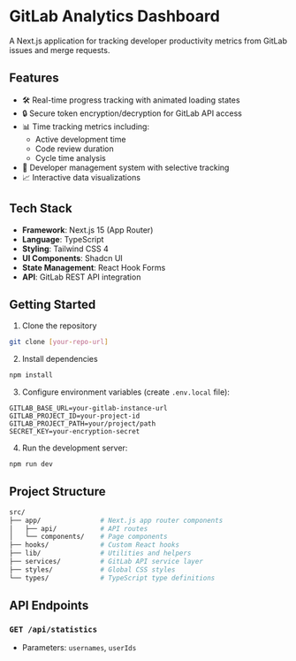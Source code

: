 # GitLab Analytics Dashboard

A Next.js application for tracking developer productivity metrics from GitLab issues and merge requests.

## Features

- 🛠 Real-time progress tracking with animated loading states
- 🔒 Secure token encryption/decryption for GitLab API access
- 📊 Time tracking metrics including:
  - Active development time
  - Code review duration
  - Cycle time analysis
- 👥 Developer management system with selective tracking
- 📈 Interactive data visualizations

## Tech Stack

- **Framework**: Next.js 15 (App Router)
- **Language**: TypeScript
- **Styling**: Tailwind CSS 4
- **UI Components**: Shadcn UI
- **State Management**: React Hook Forms
- **API**: GitLab REST API integration

## Getting Started

1. Clone the repository

```bash
git clone [your-repo-url]
```

2. Install dependencies

```bash
npm install
```

3. Configure environment variables (create `.env.local` file):

```env
GITLAB_BASE_URL=your-gitlab-instance-url
GITLAB_PROJECT_ID=your-project-id
GITLAB_PROJECT_PATH=your/project/path
SECRET_KEY=your-encryption-secret
```

4. Run the development server:

```bash
npm run dev
```

## Project Structure

```bash
src/
├── app/               # Next.js app router components
│   ├── api/           # API routes
│   └── components/    # Page components
├── hooks/             # Custom React hooks
├── lib/               # Utilities and helpers
├── services/          # GitLab API service layer
├── styles/            # Global CSS styles
└── types/             # TypeScript type definitions
```

## API Endpoints

### `GET /api/statistics`

- Parameters: `usernames`, `userIds`
